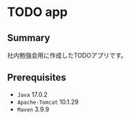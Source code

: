 # TODO app

## Summary

社内勉強会用に作成したTODOアプリです。

## Prerequisites

- `Java` 17.0.2
- `Apache-Tomcat` 10.1.29
- `Maven` 3.9.9
